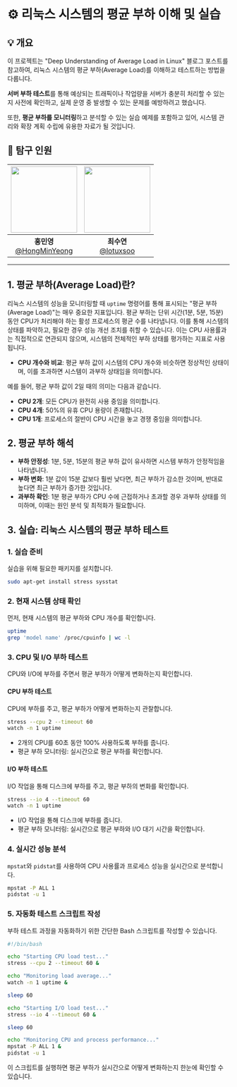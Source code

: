 # ⚙️ 리눅스 시스템의 평균 부하 이해 및 실습

## 💡 개요

이 프로젝트는 "Deep Understanding of Average Load in Linux" 블로그 포스트를 참고하여, 리눅스 시스템의 평균 부하(Average Load)를 이해하고 테스트하는 방법을 다룹니다.

**서버 부하 테스트**를 통해 예상되는 트래픽이나 작업량을 서버가 충분히 처리할 수 있는지 사전에 확인하고, 실제 운영 중 발생할 수 있는 문제를 예방하려고 했습니다.

또한, **평균 부하를 모니터링**하고 분석할 수 있는 실습 예제를 포함하고 있어, 시스템 관리와 확장 계획 수립에 유용한 자료가 될 것입니다.

## 🔎 탐구 인원

| <img src="https://avatars.githubusercontent.com/u/65701100?v=4" width="150" height="150"/> | <img src="https://avatars.githubusercontent.com/u/86272865?v=4" width="150" height="150"/> |
| :----------------------------------------------------------------------------------------: | :----------------------------------------------------------------------------------------: |
|              **홍민영** <br/>[@HongMinYeong](https://github.com/HongMinYeong)              |                  **최수연**<br/>[@lotuxsoo](https://github.com/lotuxsoo)                   |

---

## 1. 평균 부하(Average Load)란?

리눅스 시스템의 성능을 모니터링할 때 `uptime` 명령어를 통해 표시되는 "평균 부하(Average Load)"는 매우 중요한 지표입니다. 평균 부하는 단위 시간(1분, 5분, 15분) 동안 CPU가 처리해야 하는 활성 프로세스의 평균 수를 나타냅니다. 이를 통해 시스템의 상태를 파악하고, 필요한 경우 성능 개선 조치를 취할 수 있습니다.
이는 CPU 사용률과는 직접적으로 연관되지 않으며, 시스템의 전체적인 부하 상태를 평가하는 지표로 사용됩니다.

- **CPU 개수와 비교**: 평균 부하 값이 시스템의 CPU 개수와 비슷하면 정상적인 상태이며, 이를 초과하면 시스템이 과부하 상태임을 의미합니다.

예를 들어, 평균 부하 값이 2일 때의 의미는 다음과 같습니다.

- **CPU 2개**: 모든 CPU가 완전히 사용 중임을 의미합니다.
- **CPU 4개**: 50%의 유휴 CPU 용량이 존재합니다.
- **CPU 1개**: 프로세스의 절반이 CPU 시간을 놓고 경쟁 중임을 의미합니다.

## 2. 평균 부하 해석

- **부하 안정성**: 1분, 5분, 15분의 평균 부하 값이 유사하면 시스템 부하가 안정적임을 나타냅니다.
- **부하 변화**: 1분 값이 15분 값보다 훨씬 낮다면, 최근 부하가 감소한 것이며, 반대로 높다면 최근 부하가 증가한 것입니다.
- **과부하 확인**: 1분 평균 부하가 CPU 수에 근접하거나 초과할 경우 과부하 상태를 의미하며, 이때는 원인 분석 및 최적화가 필요합니다.

## 3. 실습: 리눅스 시스템의 평균 부하 테스트

### 1. 실습 준비

실습을 위해 필요한 패키지를 설치합니다.

```bash
sudo apt-get install stress sysstat
```

### 2. 현재 시스템 상태 확인

먼저, 현재 시스템의 평균 부하와 CPU 개수를 확인합니다.

```bash
uptime
grep 'model name' /proc/cpuinfo | wc -l
```

### 3. CPU 및 I/O 부하 테스트

CPU와 I/O에 부하를 주면서 평균 부하가 어떻게 변화하는지 확인합니다.

#### **CPU 부하 테스트**

CPU에 부하를 주고, 평균 부하가 어떻게 변화하는지 관찰합니다.

```bash
stress --cpu 2 --timeout 60
watch -n 1 uptime
```

- 2개의 CPU를 60초 동안 100% 사용하도록 부하를 줍니다.
- 평균 부하 모니터링: 실시간으로 평균 부하를 확인합니다.

#### **I/O 부하 테스트**

I/O 작업을 통해 디스크에 부하를 주고, 평균 부하의 변화를 확인합니다.

```bash
stress --io 4 --timeout 60
watch -n 1 uptime
```

- I/O 작업을 통해 디스크에 부하를 줍니다.
- 평균 부하 모니터링: 실시간으로 평균 부하와 I/O 대기 시간을 확인합니다.

### 4. 실시간 성능 분석

`mpstat`와 `pidstat`를 사용하여 CPU 사용률과 프로세스 성능을 실시간으로 분석합니다.

```bash
mpstat -P ALL 1
pidstat -u 1
```

### 5. 자동화 테스트 스크립트 작성

부하 테스트 과정을 자동화하기 위한 간단한 Bash 스크립트를 작성할 수 있습니다.

```bash
#!/bin/bash

echo "Starting CPU load test..."
stress --cpu 2 --timeout 60 &

echo "Monitoring load average..."
watch -n 1 uptime &

sleep 60

echo "Starting I/O load test..."
stress --io 4 --timeout 60 &

sleep 60

echo "Monitoring CPU and process performance..."
mpstat -P ALL 1 &
pidstat -u 1
```

이 스크립트를 실행하면 평균 부하가 실시간으로 어떻게 변화하는지 한눈에 확인할 수 있습니다.
